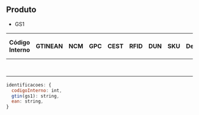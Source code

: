 ## Produto

- GS1

Código Interno | GTINEAN | NCM | GPC | CEST | RFID | DUN | SKU | Descrição | Valor de venda | Quantidade em estoque
---------------|------------|-----|-----|------|------|-----|-----|-----------|----------------|----------------------
 | | | | | | | | | | | calculado de estoque


```javascript
identificacoes: {
  codigoInterno: int,
  gtin(gs1): string,
  ean: string,
}
```
